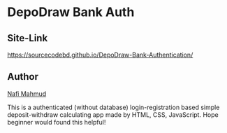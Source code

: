 # DepoDraw Bank Auth
## Site-Link
https://sourcecodebd.github.io/DepoDraw-Bank-Authentication/

## Author 
[Nafi Mahmud][author]

[author]: https://sourcecodebd.github.io/nafi.com/
This is a authenticated (without database) login-registration based simple deposit-withdraw calculating app made by HTML, CSS, JavaScript. Hope beginner would found this helpful!
